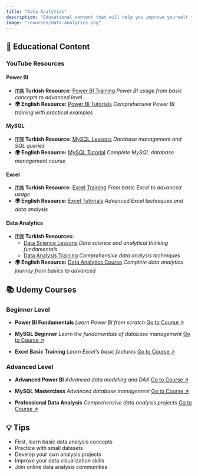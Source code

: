 ```yaml
---
title: "Data Analytics"
description: "Educational content that will help you improve yourself from basic concepts to advanced analysis techniques in the field of data analytics. With these resources, you can strengthen your data-based thinking skills and take a solid step into the analytical world."
image: "/courses/data-analytics.png"
---
```

## 🎯 Educational Content

### YouTube Resources

#### Power BI
- **🇹🇷 Turkish Resource:** [Power BI Training](https://youtube.com/playlist?list=PLRNmLUMrFxHiM9OJhRywHlu6vHzwLoyLV)
  *Power BI usage from basic concepts to advanced level*
- **🌍 English Resource:** [Power BI Tutorials](https://youtube.com/playlist?list=PLUaB-1hjhk8HqnmK0gQhfmIdCbxwoAoys)
  *Comprehensive Power BI training with practical examples*

#### MySQL
- **🇹🇷 Turkish Resource:** [MySQL Lessons](https://youtube.com/playlist?list=PLrGQS8Gq-kkLdkdSaycy19hQJzwouvPTZ)
  *Database management and SQL queries*
- **🌍 English Resource:** [MySQL Tutorial](https://youtube.com/playlist?list=PLZPZq0r_RZOMskz6MdsMOgxzheIyjo-BZ)
  *Complete MySQL database management course*

#### Excel
- **🇹🇷 Turkish Resource:** [Excel Training](https://youtube.com/playlist?list=PLdjjFHtXNzWlqmX3zdzYusKPRR3tqLP9T)
  *From basic Excel to advanced usage*
- **🌍 English Resource:** [Excel Tutorials](https://youtube.com/playlist?list=PLoyECfvEFOjbdwpIOtm_8PFzB_CPAD2_H)
  *Advanced Excel techniques and data analysis*

#### Data Analytics
- **🇹🇷 Turkish Resources:**
  - [Data Science Lessons](https://youtube.com/playlist?list=PLFPoldtY4Izf1ieUxIs8-bmQW-ci7Pn7t)
    *Data science and analytical thinking fundamentals*
  - [Data Analysis Training](https://youtu.be/ubpi51g-9Hk)
    *Comprehensive data analysis techniques*
- **🌍 English Resource:** [Data Analytics Course](https://youtube.com/playlist?list=PLEiEAq2VkUUKgEFXH1tBbHwq38oWYDScU)
  *Complete data analytics journey from basics to advanced*

## 📚 Udemy Courses

### Beginner Level
- **Power BI Fundamentals**
  *Learn Power BI from scratch*
  [Go to Course ↗](https://www.udemy.com/course/power-bi-sfrdan-ileri-seviye-uygulamal-power-bi-kursu)

- **MySQL Beginner**
  *Learn the fundamentals of database management*
  [Go to Course ↗](https://www.udemy.com/course/sifirdan-ileri-seviyeye-mysql-egitimi)

- **Excel Basic Training**
  *Learn Excel's basic features*
  [Go to Course ↗](https://www.udemy.com/course/bastan-sona-excel-ogren-en-cok-kullanilan-islevler)

### Advanced Level
- **Advanced Power BI**
  *Advanced data modeling and DAX*
  [Go to Course ↗](https://www.udemy.com/course/microsoft-power-bi-up-running-with-power-bi-desktop)

- **MySQL Masterclass**
  *Advanced database management*
  [Go to Course ↗](https://www.udemy.com/course/the-ultimate-mysql-bootcamp-go-from-sql-beginner-to-expert)

- **Professional Data Analysis**
  *Comprehensive data analysis projects*
  [Go to Course ↗](https://www.udemy.com/course/data-analysis-projects-using-sql-power-bi-tableau-excel)

## 💡 Tips

- First, learn basic data analysis concepts
- Practice with small datasets
- Develop your own analysis projects
- Improve your data visualization skills
- Join online data analysis communities